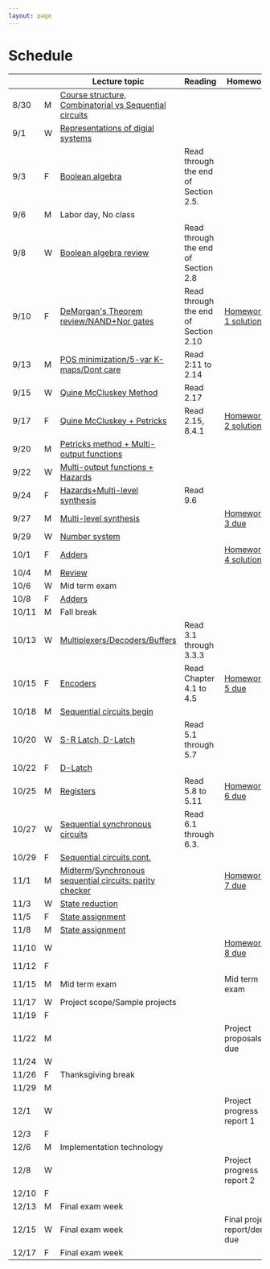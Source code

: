 ```yaml
---
layout: page
---
```

# Schedule

|       |   | Lecture topic                                                                                                                                                             | Reading                               | Homework                                                          |
| ----- | - | --------------------------------------------------------------                                                                                                            | ------------------------------------- | -------------------------                                         |
| 8/30  | M | [Course structure, Combinatorial vs Sequential circuits]({{site.baseurl}}/slides/2021-08-29-what-to-expect-from-the-course.html)                                          |                                       |                                                                   |
| 9/1   | W | [Representations of digial systems]({{site.baseurl}}/slides/2021-09-01-boolean-algebra.html)                                                                              |                                       |                                                                   |
| 9/3   | F | [Boolean algebra]({{site.baseurl}}/slides/2021-09-03-boolean-algebra.html)                                                                                                | Read through the end of Section 2.5.  |                                                                   |
| 9/6   | M | Labor day, No class                                                                                                                                                       |                                       |                                                                   |
| 9/8   | W | [Boolean algebra review]({{site.baseurl}}/slides/2021-09-08-designing-circuits.html)                                                                                      | Read through the end of Section 2.8   |                                                                   |
| 9/10  | F | [DeMorgan's Theorem review/NAND+Nor gates]({{site.baseurl}}/slides/2021-09-10-designing-circuits.html)                                                                    | Read through the end of Section 2.10  | [Homework 1 solution]({{site.baseurl}}/homeworks/hw1/hw1sol.pdf)  |
| 9/13  | M | [POS minimization/5-var K-maps/Dont care]({{site.baseurl}}/slides/2021-09-13-five-var-dont-care.html)                                                                     | Read 2:11 to 2.14                     |                                                                   |
| 9/15  | W | [Quine McCluskey Method]({{site.baseurl}}/slides/2021-09-15-quine-mccluskey.html)                                                                                         | Read 2.17                             |                                                                   |
| 9/17  | F | [Quine McCluskey + Petricks]({{site.baseurl}}/slides/2021-09-17-quine-mccluskey-petricks.html)                                                                            | Read 2.15, 8.4.1                      | [Homework 2 solution]({{site.baseurl}}/homeworks/hw2/hw2sol.pdf)  |
| 9/20  | M | [Petricks method + Multi-output functions]({{site.baseurl}}/slides/2021-09-20-petricks-hw-review.html)                                                                    |                                       |                                                                   |
| 9/22  | W | [Multi-output functions + Hazards]({{site.baseurl}}/slides/2021-09-22-multi-output-functions-hazards.html)                                                                |                                       |                                                                   |
| 9/24  | F | [Hazards+Multi-level synthesis]({{site.baseurl}}/slides/2021-09-24-hazards-multi-level-synthesis.html)                                                                    | Read 9.6                              |                                                                   |
| 9/27  | M | [Multi-level synthesis]({{site.baseurl}}/slides/2021-09-27-multi-level-synthesis.html)                                                                                    |                                       | [Homework 3 due]({{site.baseurl}}/homeworks/hw3/hw3.pdf)          |
| 9/29  | W | [Number system]({{site.baseurl}}/slides/2021-09-29-place-value-number-system.html)                                                                                        |                                       |                                                                   |
| 10/1  | F | [Adders]({{site.baseurl}}/slides/2021-10-01-half-full-adder.html)                                                                                                         |                                       | [Homework 4 solutions]({{site.baseurl}}/homeworks/hw4/hw4sol.pdf) |
| 10/4  | M | [Review]({{site.baseurl}}/slides/2021-10-04-review-half-full-adder.html)                                                                                                  |                                       |                                                                   |
| 10/6  | W | Mid term exam                                                                                                                                                             |                                       |                                                                   |
| 10/8  | F | [Adders]({{site.baseurl}}/slides/2021-10-08-adders.html)                                                                                                                  |                                       |                                                                   |
| 10/11 | M | Fall break                                                                                                                                                                |                                       |                                                                   |
| 10/13 | W | [Multiplexers/Decoders/Buffers]({{site.baseurl}}/slides/2021-10-13-building-blocks.html)                                                                                  | Read 3.1 through 3.3.3                |                                                                   |
| 10/15 | F | [Encoders]({{site.baseurl}}/slides/2021-10-15-flip-flops.html)                                                                                                            | Read Chapter 4.1 to 4.5               | [Homework 5 due]({{site.baseurl}}/homeworks/hw5/hw5.pdf)          |
| 10/18 | M | [Sequential circuits begin]({{site.baseurl}}/slides/2021-10-18-flip-flops.html)                                                                                           |                                       |                                                                   |
| 10/20 | W | [S-R Latch, D-Latch]({{site.baseurl}}/slides/2021-10-20-SR-D-latch.html)                                                                                                  | Read 5.1 through 5.7                  |                                                                   |
| 10/22 | F | [D-Latch]({{site.baseurl}}/slides/2021-10-22-D-latch.html)                                                                                                                |                                       |                                                                   |
| 10/25 | M | [Registers]({{site.baseurl}}/slides/2021-10-25-registers-counters.html)                                                                                                   | Read 5.8 to 5.11                      | [Homework 6 due]({{site.baseurl}}/homeworks/hw6/hw6.pdf)          |
| 10/27 | W | [Sequential synchronous circuits]({{site.baseurl}}/slides/2021-10-27-seq-circuits.html)                                                                                   | Read 6.1 through 6.3.                 |                                                                   |
| 10/29 | F | [Sequential circuits cont.]({{site.baseurl}}/slides/2021-10-29-seq-circuits-ex2.html)                                                                                     |                                       |                                                                   |
| 11/1  | M | [Midterm]({{site.baseurl}}/exam/midterm-exam-oct-6th.pdf.pdf)/[Synchronous sequential circuits: parity checker]({{site.baseurl}}/slides/2021-11-01-seq-circuits-ex2.html) |                                       | [Homework 7 due]({{site.baseurl}}/homeworks/hw7/hw7.pdf)          |
| 11/3  | W | [State reduction]({{site.baseurl}}/slides/2021-11-03-state-reduction.html)                                                                                                |                                       |                                                                   |
| 11/5  | F | [State assignment]({{site.baseurl}}/slides/2021-11-05-state-assignment.html)                                                                                                                    |                                       |                                                                   |
| 11/8  | M | [State assignment]({{site.baseurl}}/slides/2021-11-08-state-assignment.html) |                                       |                                                                   |
| 11/10 | W |                                                                                                                                                                           |                                       | [Homework 8 due]({{site.baseurl}}/homeworks/hw8/hw8.pdf)          |
| 11/12 | F |                                                                                                                                                                           |                                       |                                                                   |
| 11/15 | M | Mid term exam                                                                                                                                                             |                                       | Mid term exam                                                     |
| 11/17 | W | Project scope/Sample projects                                                                                                                                             |                                       |                                                                   |
| 11/19 | F |                                                                                                                                                                           |                                       |                                                                   |
| 11/22 | M |                                                                                                                                                                           |                                       | Project proposals due                                             |
| 11/24 | W |                                                                                                                                                                           |                                       |                                                                   |
| 11/26 | F | Thanksgiving break                                                                                                                                                        |                                       |                                                                   |
| 11/29 | M |                                                                                                                                                                           |                                       |                                                                   |
| 12/1  | W |                                                                                                                                                                           |                                       | Project progress report 1                                         |
| 12/3  | F |                                                                                                                                                                           |                                       |                                                                   |
| 12/6  | M | Implementation technology                                                                                                                                                 |                                       |                                                                   |
| 12/8  | W |                                                                                                                                                                           |                                       | Project progress report 2                                         |
| 12/10 | F |                                                                                                                                                                           |                                       |                                                                   |
| 12/13 | M | Final exam week                                                                                                                                                           |                                       |                                                                   |
| 12/15 | W | Final exam week                                                                                                                                                           |                                       | Final project report/demo due                                     |
| 12/17 | F | Final exam week                                                                                                                                                           |                                       |                                                                   |
